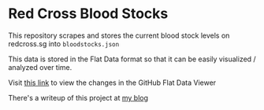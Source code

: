 # Red Cross Blood Stocks

This repository scrapes and stores the current blood stock levels on redcross.sg into `bloodstocks.json`

This data is stored in the Flat Data format so that it can be easily visualized / analyzed over time.

Visit [this link](https://flatgithub.com/frizensami/red-cross-blood-stocks?filename=blood-stocks.json) to view the changes in the GitHub Flat Data Viewer

There's a writeup of this project at [my blog](https://sriramsami.com/bloodstocks/)

